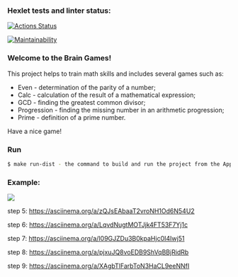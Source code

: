 

### Hexlet tests and linter status:
[![Actions Status](https://github.com/Konstantin-GIT/java-project-61/workflows/hexlet-check/badge.svg)](https://github.com/Konstantin-GIT/java-project-61/actions)

[![Maintainability](https://api.codeclimate.com/v1/badges/40b901158b904c6d7a1f/maintainability)](https://codeclimate.com/github/Konstantin-GIT/java-project-61/maintainability)

### Welcome to the Brain Games!

This project helps to train math skills and includes several games such as:

* Even - determination of the parity of a number;
* Calc - calculation of the result of a mathematical expression;
* GCD - finding the greatest common divisor;
* Progression - finding the missing number in an arithmetic progression;
* Prime - definition of a prime number.

Have a nice game!


### Run

```bash
$ make run-dist - the command to build and run the project from the App directory.
```

### Example:

<a href="https://asciinema.org/a/XAgbTlFarbToN3HaCL9eeNNfI" target="_blank"><img src="https://asciinema.org/a/iE0n1lAAVmNDzfuJyHC6ifqba.svg" /></a>

step 5: https://asciinema.org/a/zQJsEAbaaT2vroNH1Od6N54U2

step 6: https://asciinema.org/a/LqvdNugtMOTJjk4FT53F7Yj1c

step 7: https://asciinema.org/a/I09GJZDu3B0kpaHjc0I4Iwj51

step 8: https://asciinema.org/a/pjxuJQ8voEDB9ShVqBBjRidRb

step 9: https://asciinema.org/a/XAgbTlFarbToN3HaCL9eeNNfI

